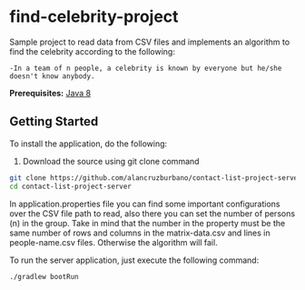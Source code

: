 # find-celebrity-project
Sample project to read data from CSV files and implements an algorithm to find the celebrity according to the following:

    -In a team of n people, a celebrity is known by everyone but he/she doesn't know anybody.

**Prerequisites:** [Java 8](http://www.oracle.com/technetwork/java/javase/downloads/jdk8-downloads-2133151.html) 

## Getting Started

To install the  application, do the following:

1) Download the source using git clone command

```bash
git clone https://github.com/alancruzburbano/contact-list-project-server.git
cd contact-list-project-server
```
In application.properties file you can find some important configurations over the CSV file path to read, also there you can set the number of persons (n) in the group. Take in mind that the number in the property must be the same  number of rows and columns in the matrix-data.csv and lines in people-name.csv files. Otherwise the algorithm will fail.

To run the server application, just execute the following command:
 
```bash
./gradlew bootRun
```
